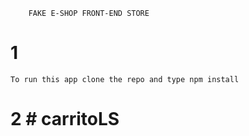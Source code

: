 ```
    FAKE E-SHOP FRONT-END STORE
```

# 1
    To run this app clone the repo and type npm install
# 2 #   c a r r i t o L S  
 